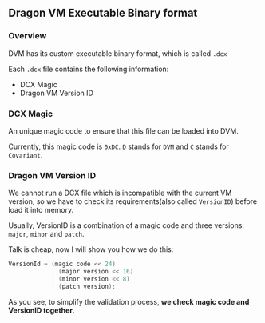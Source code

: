 ## Dragon VM Executable Binary format

### Overview
DVM has its custom executable binary format, which is called `.dcx`

Each `.dcx` file contains the following information:
* DCX Magic
* Dragon VM Version ID

### DCX Magic
An unique magic code to ensure that this file can be loaded into DVM.

Currently, this magic code is `0xDC`. `D` stands for `DVM` and `C` stands for `Covariant`.

### Dragon VM Version ID
We cannot run a DCX file which is incompatible with the current VM version,
so we have to check its requirements(also called `VersionID`) before load it into memory.

Usually, VersionID is a combination of a magic code and three versions: `major`, `minor` and `patch`.

Talk is cheap, now I will show you how we do this:
```C++
VersionId = (magic code << 24) 
            | (major version << 16) 
            | (minor version << 8) 
            | (patch version);
```
As you see, to simplify the validation process, **we check magic code and VersionID together**.

